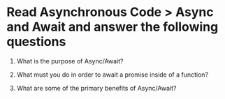 # Read Asynchronous Code > Async and Await and answer the following questions
1. What is the purpose of Async/Await?

2. What must you do in order to await a promise inside of a function?

3. What are some of the primary benefits of Async/Await?